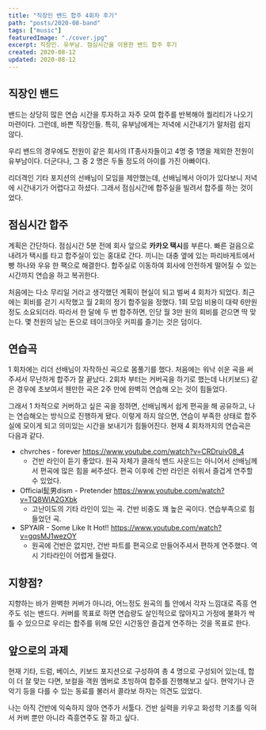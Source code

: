 ```yaml
---
title: "직장인 밴드 합주 4회차 후기"
path: "posts/2020-08-band"
tags: ["music"]
featuredImage: "./cover.jpg"
excerpt: 직장인. 유부남. 점심시간을 이용한 밴드 합주 후기
created: 2020-08-12
updated: 2020-08-12
---
```


## 직장인 밴드
밴드는 상당히 많은 연습 시간을 투자하고 자주 모여 합주를 반복해야 퀄리티가 나오기 마련이다. 그런데, 바쁜 직장인들. 특히, 유부남에게는 저녁에 시간내기가 말처럼 쉽지 않다. 

우리 밴드의 경우에도 전원이 같은 회사의 IT종사자들이고 4명 중 1명을 제외한 전원이 유부남이다. 더군다나, 그 중 2 명은 두돌 정도의 아이를 가진 아빠이다.

리더격인 기타 포지션의 선배님이 모임을 제안했는데, 선배님께서 아이가 있다보니 저녁에 시간내기가 어렵다고 하셨다. 그래서 점심시간에 합주실을 빌려서 합주를 하는 것이었다.

## 점심시간 합주
계획은 간단하다. 점심시간 5분 전에 회사 앞으로 **카카오 택시**를 부른다. 빠른 걸음으로 내려가 택시를 타고 합주실이 있는 홍대로 간다. 끼니는 대충 옆에 있는 파리바게트에서 빵 하나와 우유 한 팩으로 해결한다. 합주실로 이동하여 회사에 안전하게 떨어질 수 있는 시간까지 연습을 하고 복귀한다.

처음에는 다소 무리일 거라고 생각했던 계획이 현실이 되고 벌써 4 회차가 되었다. 최근에는 회비를 걷기 시작했고 월 2회의 정기 합주일을 정했다. 1회 모임 비용이 대략 6만원 정도 소요되더라. 따라서 한 달에 두 번 합주하면, 인당 월 3만 원의 회비를 걷으면 딱 맞는다. 몇 천원의 남는 돈으로 테이크아웃 커피를 즐기는 것은 덤이다.

## 연습곡
1 회차에는 리더 선배님이 자작하신 곡으로 몸풀기를 했다. 처음에는 워낙 쉬운 곡을 써주셔서 무난하게 합주가 잘 끝났다. 2회차 부터는 커버곡을 하기로 했는데 나(키보드) 같은 경우에 초보여서 웬만한 곡은 2주 만에 완벽히 연습해 오는 것이 힘들었다.

그래서 1 차적으로 커버하고 싶은 곡을 정하면, 선배님께서 쉽게 편곡을 해 공유하고, 나는 연습해오는 방식으로 진행하게 됐다. 이렇게 하지 않으면, 연습이 부족한 상태로 합주실에 모이게 되고 의미있는 시간을 보내기가 힘들어진다. 현재 4 회차까지의 연습곡은 다음과 같다.

- chvrches - forever <https://www.youtube.com/watch?v=CRDruiv08_4>
  - 건반 라인이 듣기 좋았다. 원곡 자체가 클래식 밴드 사운드는 아니어서 선배님께서 편곡에 많은 힘을 써주셨다. 편곡 이후에 건반 라인은 쉬워서 즐겁게 연주할 수 있었다.
- Official髭男dism - Pretender <https://www.youtube.com/watch?v=TQ8WlA2GXbk>
  - 고난이도의 기타 라인이 있는 곡. 건반 비중도 꽤 높은 곡이다. 연습부족으로 힘들었던 곡.
- SPYAIR - Some Like It Hot!! <https://www.youtube.com/watch?v=gqsMJ1wezOY>
  - 원곡에 건반은 없지만, 건반 파트를 편곡으로 만들어주셔서 편하게 연주했다. 역시 기타라인이 어렵게 들렸다.

## 지향점?
지향하는 바가 완벽한 커버가 아니라, 어느정도 원곡의 틀 안에서 각자 느낌대로 즉흥 연주도 섞는 밴드다. 커버를 목표로 하면 연습량도 살인적으로 많아지고 가정에 불화가 싹틀 수 있으므로 우리는 합주를 위해 모인 시간동안 즐겁게 연주하는 것을 목표로 한다.

## 앞으로의 과제
현재 기타, 드럼, 베이스, 키보드 포지션으로 구성하여 총 4 명으로 구성되어 있는데, 합이 더 잘 맞는 다면, 보컬을 객원 멤버로 초빙하여 합주를 진행해보고 싶다. 현악기나 관악기 등을 다를 수 있는 동료를 불러서 콜라보 하자는 의견도 있었다.

나는 아직 건반에 익숙하지 않아 연주가 서툴다. 건반 실력을 키우고 화성학 기초를 익혀서 커버 뿐만 아니라 즉흥연주도 잘 하고 싶다.